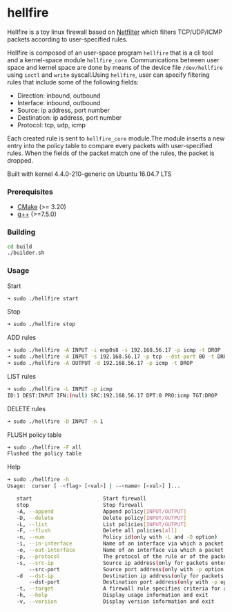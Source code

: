# hellfire
Hellfire is a toy linux firewall based on [Netfilter](https://www.netfilter.org "The netfilter.org project") which filters TCP/UDP/ICMP packets according to user-specified rules.

Hellfire is composed of an user-space program `hellfire` that is a cli tool and a kernel-space module
`hellfire_core`. Communications between user space and kernel space are done by means of
the device file `/dev/hellfire` using `ioctl` and `write` syscall.Using `hellfire`, user can specify filtering rules
that include some of the following fields:
+ Direction: inbound, outbound
+ Interface: inbound, outbound
+ Source: ip address, port number
+ Destination: ip address, port number
+ Protocol: tcp, udp, icmp

Each created rule is sent to `hellfire_core` module.The module inserts a new entry
into the policy table to compare every packets with user-specified rules. 
When the fields of the packet match one of the rules, the packet is dropped.

Built with kernel 4.4.0-210-generic on Ubuntu 16.04.7 LTS
### Prerequisites
+ [CMake](http://www.cmake.org "CMake project page") (>= 3.20)
+ [g++](https://gcc.gnu.org "GCC, the GNU Compiler Collection") (>=7.5.0)

### Building
```bash
cd build
./builder.sh
```

### Usage
Start
```bash
➜ sudo ./hellfire start
```
Stop
```bash
➜ sudo ./hellfire stop
```
ADD rules
```bash
➜ sudo ./hellfire -A INPUT -i enp0s8 -s 192.168.56.17 -p icmp -t DROP
➜ sudo ./hellfire -A INPUT -s 192.168.56.17 -p tcp --dst-port 80 -t DROP
➜ sudo ./hellfire -A OUTPUT -d 192.168.56.17 -p icmp -t DROP
```
LIST rules
```bash
➜ sudo ./hellfire -L INPUT -p icmp
ID:1 DEST:INPUT IFN:(null) SRC:192.168.56.17 DPT:0 PRO:icmp TGT:DROP
```
DELETE rules
```bash
➜ sudo ./hellfire -D INPUT -n 1
```
FLUSH policy table
```bash
➜ sudo ./hellfire -F all
Flushed the policy table
```
Help
```bash
➜ sudo ./hellfire -h
Usage:  curser [ -<flag> [<val>] | --<name> [<val>] ]...

   start                       Start firewall
   stop                        Stop firewall
   -A, --append                Append policy[INPUT/OUTPUT]
   -D, --delete                Delete policy[INPUT/OUTPUT]
   -L, --list                  List policies[INPUT/OUTPUT]
   -F, --flush                 Delete all policies[all]
   -n, --num                   Policy id(only with -L and -D option)
   -i, --in-interface          Name of an interface via which a packet was received (only for packets entering the INPUT)
   -o, --out-interface         Name of an interface via which a packet is going to be sent (only for packets entering OUTPUT)
   -p, --protocol              The protocol of the rule or of the packet to check
   -s, --src-ip                Source ip address(only for packets entering the INPUT)
       --src-port              Source port address(only with -p option[TCP/UDP])
   -d  --dst-ip                Destination ip address(only for packets entering OUTPUT)
       --dst-port              Destination port address(only with -p option[TCP/UDP])
   -t, --target                A firewall rule specifies criteria for a packet[ACCEPT/DROP]
   -h, --help                  Display usage information and exit
   -v, --version               Display version information and exit
```
